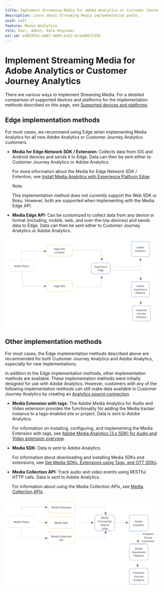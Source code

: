 ```yaml
---
title: Implement Streaming Media for Adobe Analytics or Customer Journey Analytics
description: Learn about Streaming Media implementation paths.
uuid: null
feature: Media Analytics
role: User, Admin, Data Engineer
exl-id: ed9297b1-6487-4099-bc62-0c3a40572255
---
```

# Implement Streaming Media for Adobe Analytics or Customer Journey Analytics

There are various ways to implement Streaming Media. For a detailed comparison of supported devices and platforms for the implementation methods described on this page, see [Supported devices and platforms](/help/getting-started/supported-devices.md).

## Edge implementation methods

For most cases, we recommend using Edge when implementing Media Analytics for all new Adobe Analytics or Customer Journey Analytics customers.

* **Media for Edge Network SDK / Extension:** Collects data from iOS and Android devices and sends it to Edge. Data can then be sent either to Customer Journey Analytics or Adobe Analytics. 

  For more information about the Media for Edge Network SDK / Extention, see [Install Media Analytics with Experience Platform Edge](/help/implementation/implementation-edge.md).

  >[!NOTE]
  >
  >This implementation method does not currently support the Web SDK or Roku. However, both are supported when implementing with the Media Edge API.

* **Media Edge API:** Can be customized to collect data from any device or format (including, mobile, web, and over-the-top devices) and sends data to Edge. Data can then be sent either to Customer Journey Analytics or Adobe Analytics. 

  <!-- For more information about the Media Edge API, see (link to John's docs when they're ready) -->

![CJA workflow](assets/cja-implementation.png)

## Other implementation methods

For most cases, the Edge implementation methods described above are recommended for both Customer Journey Analytics and Adobe Analytics, especially for new implementations.

In addition to the Edge implementation methods, other implementation methods are available. These implementation methods were initially designed for use with Adobe Analytics. However, customers with any of the following implementation methods can still make data available in Customer Journey Analytics by creating an [Analytics source connection](https://experienceleague.adobe.com/docs/experience-platform/sources/ui-tutorials/create/adobe-applications/analytics.html).

* **Media Extension with tags:** The Adobe Media Analytics for Audio and Video extension provides the functionality for adding the Media tracker instance to a tags-enabled site or project. Data is sent to Adobe Analytics.

  For information on installing, configuring, and implementing the Media Extension with tags, see [Adobe Media Analytics (3.x SDK) for Audio and Video extension overview](https://experienceleague.adobe.com/docs/experience-platform/tags/extensions/client/media-analytics-3x/overview.html).

* **Media SDK:**  Data is sent to Adobe Analytics.

  For information about downloading and installing Media SDKs and extensions, see [Get Media SDKs, Extensions using Tags, and OTT SDKs](/help/getting-started/download-sdks.md).

* **Media Collection API:** Track audio and video events using RESTful HTTP calls. Data is sent to Adobe Analytics.

  For information about using the Media Collection APIs, see [Media Collection APIs](media-collection-api/mc-api-overview.md).


![Analytics workflow](assets/analytics-implementation.png)

<!--
(Not sure if we need the following paragraph and graphic. Paragraph is somewhat redundant with the intro paragraph of this article)
Choose the implementation method depending on the supported platforms. Some players are not supported by the Media SDKs or the Adobe Experience Platform Media Extensions. The Media Collection APIs provide a way to support those players. For information on supported devices, see [Supported devices and platforms](/help/getting-started/supported-devices.md).

![Media Flow](media-sdk/assets/choose-media-flow2.png)
-->
